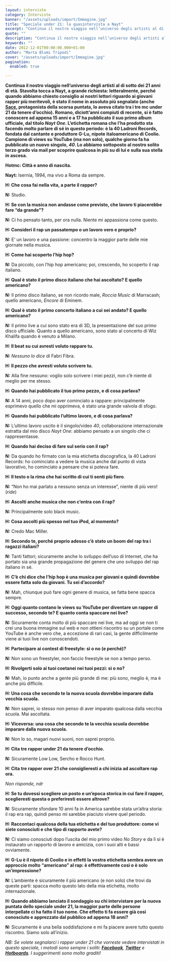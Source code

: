 ```yaml
---
layout: interviste
category: Interviste
banner: "/assets/uploads/import/Immagine.jpg"
title: "Speciale under 21: la quasintervista a Nayt"
excerpt: "Continua il nostro viaggio nell’universo degli artisti al di sotto dei 21 anni di età. Stavolta tocca a Nayt, a grande richiesta: letteralmente, perché quando abbiamo chiesto consiglio ai nostri lettori riguardo ai giovani rapper più meritevoli, è stato il nome in assoluto più segnalato (anche Sace, protagonista della scorsa puntata, lo aveva citato tra…"
quote: ""
description: "Continua il nostro viaggio nell’universo degli artisti al di sotto dei 21 anni di età. Stavolta tocca a Nayt, a grande richiesta: letteralmente, perché quando abbiamo chiesto consiglio ai nostri lettori riguardo ai giovani rapper più meritevoli, è stato il nome in assoluto più segnalato (anche Sace, protagonista della scorsa puntata, lo aveva citato tra…"
keywords: ""
date: 2012-12-01T00:00:00.000+01:00
author: "Marta Blumi Tripodi"
cover: "/assets/uploads/import/Immagine.jpg"
pagination:
  enabled: true

---
```


**Continua il nostro viaggio nell’universo degli artisti al di sotto dei 21 anni di età. Stavolta tocca a Nayt, a grande richiesta: letteralmente, perché quando abbiamo chiesto consiglio ai nostri lettori riguardo ai giovani rapper più meritevoli, è stato il nome in assoluto più segnalato (anche [Sace](https://hotmc.com/speciale-under-21-la-quasintervista-a-sace/ "http://hotmc.com/speciale-under-21-la-quasintervista-a-sace/"), protagonista della scorsa puntata, lo aveva citato tra i tre mc under 21 da tenere d’occhio). Romano, diciott’anni compiuti di recente, si è fatto conoscere ad appena 15 anni e a 17 ha pubblicato il suo primo album ufficiale, dal titolo _Nayt One_. L’etichetta romana che l’ha prodotto sta facendo molto parlare di sé in questo periodo: è la 40 Ladroni Records, fondata dal cantante e produttore G-Lu, nipote italoamericano di Coolio. Campione di views su YouTube (ma non solo), qualche giorno fa ha pubblicato un nuovo singolo, _40_. Lo abbiamo sottoposto al nostro solito terzo grado via mail per scoprire qualcosa in più su di lui e sulla sua stella in ascesa.** 
  
  
**Hotmc: Città e anno di nascita.**

**Nayt:** Isernia, 1994, ma vivo a Roma da sempre.

**H: Che cosa fai nella vita, a parte il rapper?** 

**N:** Studio.

**H: Se con la musica non andasse come previsto, che lavoro ti piacerebbe fare “da grande”?**

**N:** Ci ho pensato tanto, per ora nulla. Niente mi appassiona come questo.

**H: Consideri il rap un passatempo o un lavoro vero e proprio?**

**N:** E’ un lavoro e una passione: concentro la maggior parte delle mie giornate nella musica.

**H: Come hai scoperto l’hip hop?** 
  
**N:** Da piccolo, con l’hip hop americano; poi, crescendo, ho scoperto il rap italiano.

**H: Qual è stato il primo disco italiano che hai ascoltato? E quello americano?**

**N:** Il primo disco italiano, se non ricordo male, _Roccia Music_ di Marracash; quello americano, _Encore_ di Eminem.

**H: Qual è stato il primo concerto italiano a cui sei andato? E quello americano?**

**N:** Il primo live a cui sono stato era di 3D, la presentazione del suo primo disco ufficiale. Quanto a quello americano, sono stato al concerto di Wiz Khalifa quando è venuto a Milano.

**H: Il beat su cui avresti voluto rappare tu.**

**N:** _Nessuno lo dice_ di Fabri Fibra.

**H: Il pezzo che avresti voluto scrivere tu.** 
  
**N:** Alla fine nessuno: voglio solo scrivere i miei pezzi, non c’è niente di meglio per me stesso.

**H: Quando hai pubblicato il tuo primo pezzo, e di cosa parlava?** 
  
**N:** A 14 anni, poco dopo aver cominciato a rappare: principalmente esprimevo quello che mi opprimeva, è stato una grande valvola di sfogo.

**H: Quando hai pubblicato l’ultimo lavoro, e di cosa parlava?**

**N:** L’ultimo lavoro uscito è il singolo/video _40_, collaborazione internazionale estratta dal mio disco _Nayt One_: abbiamo pensato a un singolo che ci rappresentasse.

**H: Quando hai deciso di fare sul serio con il rap?**

**N:** Da quando ho firmato con la mia etichetta discografica, la 40 Ladroni Records: ho cominciato a vedere la musica anche dal punto di vista lavorativo, ho cominciato a pensare che si poteva fare.

**H: Il testo o la rima che hai scritto di cui ti senti più fiero**.

**N:** “Non ho mai parlato a nessuno senza un interesse”, niente di più vero! (_ride_)

**H: Ascolti anche musica che non c’entra con il rap?** 

**N:** Principalmente solo black music.

**H: Cosa ascolti più spesso nel tuo iPod, al momento?**

**N:** Credo Mac Miller.

**H: Secondo te, perché proprio adesso c’è stato un boom del rap tra i ragazzi italiani?**

**N:** Tanti fattori; sicuramente anche lo sviluppo dell’uso di Internet, che ha portato sia una grande propagazione del genere che uno sviluppo del rap italiano in sé.

**H: C’è chi dice che l’hip hop è una musica per giovani e quindi dovrebbe essere fatta solo da giovani. Tu sei d’accordo?**

**N:** Mah, chiunque può fare ogni genere di musica, se fatta bene spacca sempre.

**H: Oggi quanto contano le views su YouTube per diventare un rapper di successo, secondo te? E quanto conta spaccare nei live?**

**N:** Sicuramente conta molto di più spaccare nei live, ma ad oggi se non ti crei una buona immagine sul web e non ottieni riscontro su un portale come YouTube è anche vero che, a eccezione di rari casi, la gente difficilmente viene ai tuoi live non conoscendoti.

**H: Partecipare ai contest di freestyle: sì o no (e perché)?**

**N:** Non sono un freestyler, non faccio freestyle se non a tempo perso.

**H: Rivolgerti solo ai tuoi coetanei nei tuoi pezzi: sì o no?**

**N:** Mah, io punto anche a gente più grande di me: più sono, meglio è, ma è anche più difficile.

**H: Una cosa che secondo te la nuova scuola dovrebbe imparare dalla vecchia scuola.**

**N:** Non saprei, io stesso non penso di aver imparato qualcosa dalla vecchia scuola. Mai ascoltata.

**H: Viceversa: una cosa che secondo te la vecchia scuola dovrebbe imparare dalla nuova scuola.**

**N:** Non lo so, magari nuovi suoni, non saprei proprio.

**H: Cita tre rapper under 21 da tenere d’occhio.** 
  
**N:** Sicuramente Low Low, Sercho e Rocco Hunt.

**H: Cita tre rapper over 21 che consiglieresti a chi inizia ad ascoltare rap ora.**

_Non risponde, ndr_

**H: Se tu dovessi scegliere un posto e un’epoca storica in cui fare il rapper, sceglieresti questa o preferiresti essere altrove?**

**N:** Sicuramente sfondare 10 anni fa in America sarebbe stata un’altra storia: il rap era rap, quindi penso mi sarebbe piaciuto vivere quel periodo.

**H: Raccontaci qualcosa della tua etichetta e del tuo produttore: come vi siete conosciuti e che tipo di rapporto avete?**

**N:** Ci siamo conosciuti dopo l’uscita del mio primo video _No Story_ e da lì si è instaurato un rapporto di lavoro e amicizia, con i suoi alti e bassi ovviamente.

**H: G-Lu è il nipote di Coolio e in effetti la vostra etichetta sembra avere un approccio molto “americano” al rap: è effettivamente così o è solo un’impressione?**

**N:** L’ambiente è sicuramente il più americano (e non solo) che trovi da queste parti: spacca molto questo lato della mia etichetta, molto internazionale.

**H: Quando abbiamo lanciato il sondaggio su chi intervistare per la nuova puntata dello speciale under 21, la maggior parte delle persone interpellate ci ha fatto il tuo nome. Che effetto ti fa essere già così conosciuto e apprezzato dal pubblico ad appena 18 anni?**

**N:** Sicuramente è una bella soddisfazione e mi fa piacere avere tutto questo riscontro. Siamo solo all’inizio.

_NB: Se volete segnalarci i rapper under 21 che vorreste vedere intervistati in questo speciale, i metodi sono sempre i soliti: [**Facebook**](https://www.facebook.com/pages/Hotmccom/263605365068 "https://www.facebook.com/pages/Hotmccom/263605365068"), [**Twitter**](https://twitter.com/hotmcmag "https://twitter.com/hotmcmag") e [**Hotboards**](http://hotboards.rockit.it/ "http://hotboards.rockit.it/"). I suggerimenti sono molto graditi!_